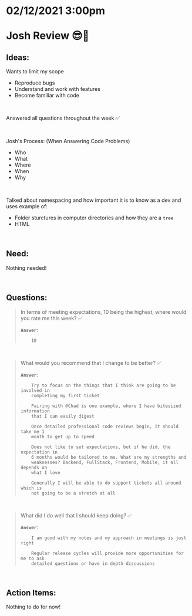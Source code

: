 # **02/12/2021 3:00pm <br> <br> Josh Review 😎🥇**

## **Ideas:**

Wants to limit my scope
  * Reproduce bugs
  * Understand and work with features
  * Become familiar with code

&nbsp;

Answered all questions throughout the week ✅

&nbsp;

Josh's Process: (When Answering Code Problems)
  * Who
  * What
  * Where
  * When
  * Why

&nbsp;

Talked about namespacing and how important it is to know as a dev and uses example of:
  * Folder sturctures in computer directories and how they are a `tree`
  * HTML 

&nbsp;

## **Need:**

Nothing needed!

&nbsp;

## **Questions:**

> In terms of meeting expectations, 10 being the highest, where would you rate me this week? ✅
>
> **`Answer`**: 
>
>         10 

&nbsp;

> What would you recommend that I change to be better? ✅
>
> **`Answer`**:
>
>         Try to focus on the things that I think are going to be involved in 
>         completing my first ticket
>
>         Pairing with @Chad is one example, where I have bitesized information
>         that I can easily digest
>
>         Once detailed professional code reviews begin, it should take me 1
>         month to get up to speed
>
>         Does not like to set expectations, but if he did, the expectation in
>         6 months would be tailored to me. What are my strengths and 
>         weaknesses? Backend, FullStack, Frontend, Mobile, it all depends on
>         what I love
>
>         Generally I will be able to do support tickets all around which is 
>         not going to be a stretch at all


&nbsp;

> What did I do well that I should keep doing? ✅
>
> **`Answer`**:
> 
>         I am good with my notes and my approach in meetings is just right
>
>         Regular release cycles will provide more opportunities for me to ask
>         detailed questions or have in depth discussions

&nbsp;

## **Action Items:**

Nothing to do for now!